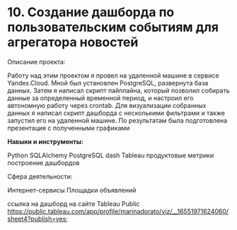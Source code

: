 #  10. Создание дашборда по пользовательским событиям для агрегатора новостей

Описание проекта: 

Работу над этим проектом я провел на удаленной машине в сервисе Yandex.Cloud. Мной был установлен PostgreSQL, развернута база данных. Затем я написал скрипт пайплайна, который позволил собирать данные за определенный временной период, и настроил его автономную работу через crontab. Для визуализации собранных данных я написал скрипт
дашборда с несколькими фильтрами и также запустил его на удаленной машине. По результатам была подготовлена презентация с полученными графиками

**Навыки и инструменты:** 

Python
SQLAlchemy
PostgreSQL
dash
Tableau
продуктовые метрики
построение дашбордов

Сфера деятельности:  

Интернет-сервисы
Площадки объявлений

ссылка на дашборд на сайте Tableau Public https://public.tableau.com/app/profile/marinadorato/viz/__16551971624060/sheet4?publish=yes;
    
    


 
